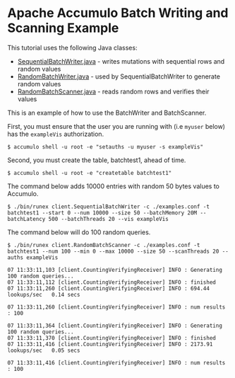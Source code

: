 <!--
Licensed to the Apache Software Foundation (ASF) under one or more
contributor license agreements.  See the NOTICE file distributed with
this work for additional information regarding copyright ownership.
The ASF licenses this file to You under the Apache License, Version 2.0
(the "License"); you may not use this file except in compliance with
the License.  You may obtain a copy of the License at

    http://www.apache.org/licenses/LICENSE-2.0

Unless required by applicable law or agreed to in writing, software
distributed under the License is distributed on an "AS IS" BASIS,
WITHOUT WARRANTIES OR CONDITIONS OF ANY KIND, either express or implied.
See the License for the specific language governing permissions and
limitations under the License.
-->
# Apache Accumulo Batch Writing and Scanning Example

This tutorial uses the following Java classes:

 * [SequentialBatchWriter.java] - writes mutations with sequential rows and random values
 * [RandomBatchWriter.java] - used by SequentialBatchWriter to generate random values
 * [RandomBatchScanner.java] - reads random rows and verifies their values

This is an example of how to use the BatchWriter and BatchScanner.

First, you must ensure that the user you are running with (i.e `myuser` below) has the
`exampleVis` authorization.

    $ accumulo shell -u root -e "setauths -u myuser -s exampleVis"

Second, you must create the table, batchtest1, ahead of time.

    $ accumulo shell -u root -e "createtable batchtest1"

The command below adds 10000 entries with random 50 bytes values to Accumulo.

    $ ./bin/runex client.SequentialBatchWriter -c ./examples.conf -t batchtest1 --start 0 --num 10000 --size 50 --batchMemory 20M --batchLatency 500 --batchThreads 20 --vis exampleVis

The command below will do 100 random queries.

    $ ./bin/runex client.RandomBatchScanner -c ./examples.conf -t batchtest1 --num 100 --min 0 --max 10000 --size 50 --scanThreads 20 --auths exampleVis

    07 11:33:11,103 [client.CountingVerifyingReceiver] INFO : Generating 100 random queries...
    07 11:33:11,112 [client.CountingVerifyingReceiver] INFO : finished
    07 11:33:11,260 [client.CountingVerifyingReceiver] INFO : 694.44 lookups/sec   0.14 secs

    07 11:33:11,260 [client.CountingVerifyingReceiver] INFO : num results : 100

    07 11:33:11,364 [client.CountingVerifyingReceiver] INFO : Generating 100 random queries...
    07 11:33:11,370 [client.CountingVerifyingReceiver] INFO : finished
    07 11:33:11,416 [client.CountingVerifyingReceiver] INFO : 2173.91 lookups/sec   0.05 secs

    07 11:33:11,416 [client.CountingVerifyingReceiver] INFO : num results : 100

[SequentialBatchWriter.java]: ../src/main/java/org/apache/accumulo/examples/client/SequentialBatchWriter.java
[RandomBatchWriter.java]:  ../src/main/java/org/apache/accumulo/examples/client/RandomBatchWriter.java
[RandomBatchScanner.java]: ../src/main/java/org/apache/accumulo/examples/client/RandomBatchScanner.java
